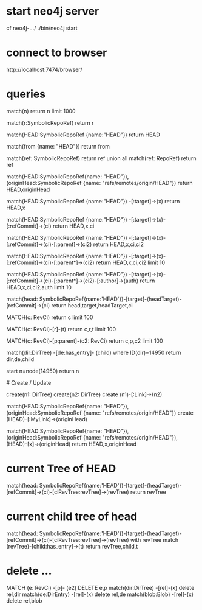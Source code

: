 
# start neo4j server
cf neo4j-.../
./bin/neo4j start

# connect to browser
http://localhost:7474/browser/

# queries

match(n) return n limit 1000

match(r:SymbolicRepoRef) return r

match(HEAD:SymbolicRepoRef {name:"HEAD"}) return HEAD

match(from {name: "HEAD"}) return from

match(ref: SymbolicRepoRef) return ref union all match(ref: RepoRef) return ref

match(HEAD:SymbolicRepoRef{name: "HEAD"}),(originHead:SymbolicRepoRef {name: "refs/remotes/origin/HEAD"}) return HEAD,originHead

match(HEAD:SymbolicRepoRef {name:"HEAD"}) -[:target]->(x) return HEAD,x

match(HEAD:SymbolicRepoRef {name:"HEAD"}) -[:target]->(x)-[:refCommit]->(ci) return HEAD,x,ci

match(HEAD:SymbolicRepoRef {name:"HEAD"}) -[:target]->(x)-[:refCommit]->(ci)-[:parent]->(ci2) return HEAD,x,ci,ci2

match(HEAD:SymbolicRepoRef {name:"HEAD"}) -[:target]->(x)-[:refCommit]->(ci)-[:parent*]->(ci2) return HEAD,x,ci,ci2 limit 10

match(HEAD:SymbolicRepoRef {name:"HEAD"}) -[:target]->(x)-[:refCommit]->(ci)-[:parent*]->(ci2)-[:author]->(auth) return HEAD,x,ci,ci2,auth limit 10



match(head: SymbolicRepoRef{name:'HEAD'})-[target]-(headTarget)-[refCommit]->(ci) return head,target,headTarget,ci



MATCH(c: RevCi) return c limit 100

MATCH(c: RevCi)-[r]-(t) return c,r,t limit 100

MATCH(c: RevCi)-[p:parent]-(c2: RevCi)  return c,p,c2 limit 100


match(dir:DirTree) -[de:has_entry]- (child) where ID(dir)=14950 return dir,de,child

start n=node(14950) return n


# Create / Update

create(n1: DirTree) create(n2: DirTree) create (n1)-[:Link]->(n2)

match(HEAD:SymbolicRepoRef{name: "HEAD"}),(originHead:SymbolicRepoRef {name: "refs/remotes/origin/HEAD"}) create (HEAD)-[:MyLink]->(originHead)

match(HEAD:SymbolicRepoRef{name: "HEAD"}),(originHead:SymbolicRepoRef {name: "refs/remotes/origin/HEAD"}),(HEAD)-[x]->(originHead) return HEAD,x,originHead


# current Tree of HEAD
match(head: SymbolicRepoRef{name:'HEAD'})-[target]-(headTarget)-[refCommit]->(ci)-[ciRevTree:revTree]->(revTree) return revTree

# current child tree of head
match(head: SymbolicRepoRef{name:'HEAD'})-[target]-(headTarget)-[refCommit]->(ci)-[ciRevTree:revTree]->(revTree)
  with revTree match (revTree)-[child:has_entry]->(t) return revTree,child,t



# delete ...
MATCH (e: RevCi) -[p]- (e2) DELETE e,p
match(dir:DirTree) -[rel]-(x) delete rel,dir
match(de:DirEntry) -[rel]-(x) delete rel,de
match(blob:Blob) -[rel]-(x) delete rel,blob

